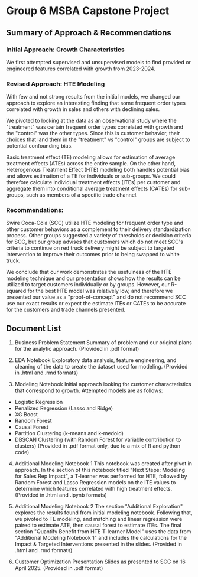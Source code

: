 # Group 6 MSBA Capstone Project
## Summary of Approach & Recommendations

### Initial Approach: Growth Characteristics
We first attempted supervised and unsupervised models to find provided or engineered features correlated with growth from 2023-2024.

### Revised Approach: HTE Modeling
With few and not strong results from the initial models, we changed our approach to explore an interesting finding that some frequent order types correlated with growth in sales and others with declining sales.

We pivoted to looking at the data as an observational study where the "treatment" was certain frequent order types correlated with growth and the "control" was the other types. Since this is customer behavior, their choices that land them in the "treatment" vs "control" groups are subject to potential confounding bias.

Basic treatment effect (TE) modeling allows for estimation of average treatment effects (ATEs) across the entire sample. On the other hand, Heterogenous Treatment Effect (HTE) modeling both handles potential bias and allows estimation of a TE for individuals or sub-groups. We could therefore calculate individual treatment effects (ITEs) per customer and aggregate them into conditional average treatment effects (CATEs) for sub-groups, such as members of a specific trade channel.

### Recommendations:
Swire Coca-Cola (SCC) utilize HTE modeling for frequent order type and other customer behaviors as a complement to their delivery standardization process. Other groups suggested a variety of thresholds or decision criteria for SCC, but our group advises that customers which do not meet SCC's criteria to continue on red truck delivery might be subject to targeted intervention to improve their outcomes prior to being swapped to white truck.

We conclude that our work demonstrates the usefulness of the HTE modeling technique and our presentation shows how the results can be utilized to target customers individually or by groups. However, our R-squared for the best HTE model was relatively low, and therefore we presented our value as a "proof-of-concept" and do not recommend SCC use our exact results or expect the estimate ITEs or CATEs to be accurate for the customers and trade channels presented.


## Document List

1. Business Problem Statement
Summary of problem and our original plans for the analytic approach.
(Provided in .pdf format)

2. EDA Notebook
Exploratory data analysis, feature engineering, and cleaning of the data to create the dataset used for modeling.
(Provided in .html and .rmd formats)

3. Modeling Notebook
Initial approach looking for customer characteristics that correspond to growth. Attempted models are as follows:
- Logistic Regression
- Penalized Regression (Lasso and Ridge)
- XG Boost
- Random Forest
- Causal Forest
- Partition Clustering (k-means and k-medoid)
- DBSCAN Clustering (with Random Forest for variable contribution to clusters)
(Provided in .pdf format only, due to a mix of R and python code)

4. Additional Modeling Notebook 1
This notebook was created after pivot in approach. In the section of this notebook titled "Next Steps: Modeling for Sales Rep Impact", a T-learner was performed for HTE, followed by Random Forest and Lasso Regression models on the ITE values to determine which features correlated with high treatment effects.
(Provided in .html and .ipynb formats)

5. Additional Modeling Notebook 2
The section "Additional Exploration" explores the results found from initial modeling notebook. Following that, we pivoted to TE modeling, and matching and linear regression were paired to estimate ATE, then causal forest to estimate ITEs. The final section "Quantify Benefit from HTE T-learner Model" uses the data from "Additional Modeling Notebook 1" and includes the calculations for the Impact & Targeted Interventions presented in the slides.
(Provided in .html and .rmd formats)

6. Customer Optimization Presentation
Slides as presented to SCC on 16 April 2025.
(Provided in .pdf format)
